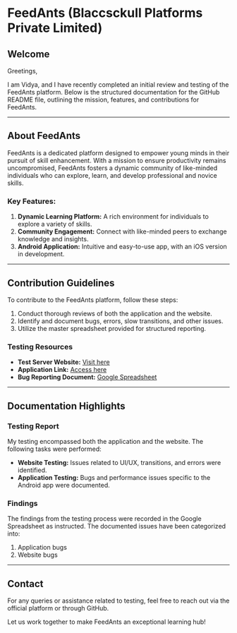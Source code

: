 # FeedAnts (Blaccsckull Platforms Private Limited)

## Welcome

Greetings,

I am Vidya, and I have recently completed an initial review and testing of the FeedAnts platform. Below is the structured documentation for the GitHub README file, outlining the mission, features, and contributions for FeedAnts.

---

## About FeedAnts

FeedAnts is a dedicated platform designed to empower young minds in their pursuit of skill enhancement. With a mission to ensure productivity remains uncompromised, FeedAnts fosters a dynamic community of like-minded individuals who can explore, learn, and develop professional and novice skills.

### Key Features:
1. **Dynamic Learning Platform:** A rich environment for individuals to explore a variety of skills.
2. **Community Engagement:** Connect with like-minded peers to exchange knowledge and insights.
3. **Android Application:** Intuitive and easy-to-use app, with an iOS version in development.

---

## Contribution Guidelines

To contribute to the FeedAnts platform, follow these steps:
1. Conduct thorough reviews of both the application and the website.
2. Identify and document bugs, errors, slow transitions, and other issues.
3. Utilize the master spreadsheet provided for structured reporting.

### Testing Resources
- **Test Server Website:** [Visit here](https://testants2.azurewebsites.net/#/)
- **Application Link:** [Access here](https://expo.dev/accounts/aryangupta9897/projects/feedants/builds/a2c5c356-51ef-4746-9d1b-200c3856009b)
- **Bug Reporting Document:** [Google Spreadsheet](https://docs.google.com/spreadsheets/d/1xiae83ju7dkTtiq9y7LqbRTpD8T3xR5uX3rGBC25dqI/edit?usp=sharing)

---

## Documentation Highlights

### Testing Report
My testing encompassed both the application and the website. The following tasks were performed:
- **Website Testing:** Issues related to UI/UX, transitions, and errors were identified.
- **Application Testing:** Bugs and performance issues specific to the Android app were documented.

### Findings
The findings from the testing process were recorded in the Google Spreadsheet as instructed. The documented issues have been categorized into:
1. Application bugs
2. Website bugs

---

## Contact
For any queries or assistance related to testing, feel free to reach out via the official platform or through GitHub.

Let us work together to make FeedAnts an exceptional learning hub!

